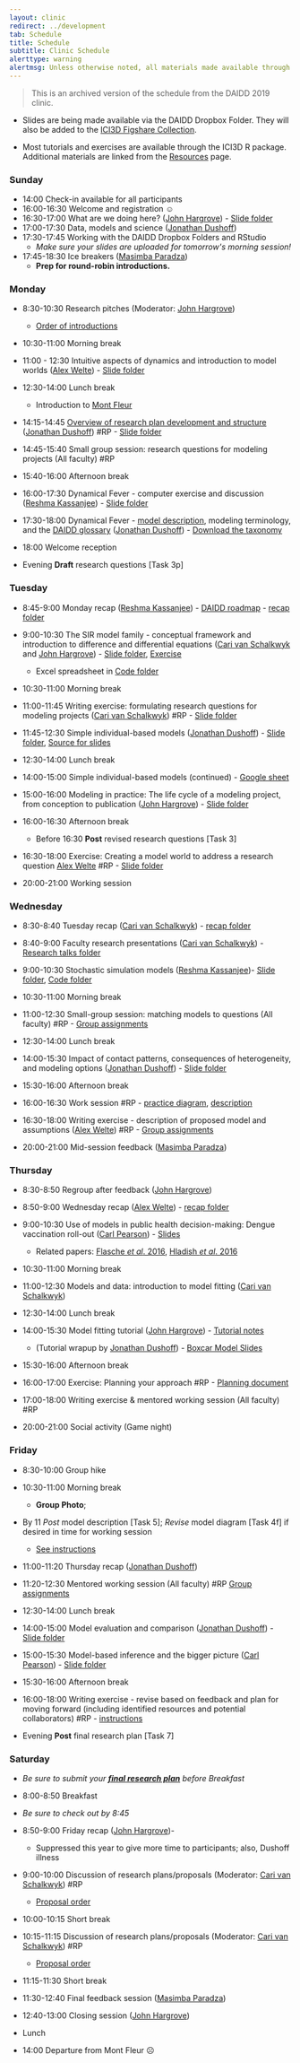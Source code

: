 ```yaml
---
layout: clinic
redirect: ../development
tab: Schedule
title: Schedule
subtitle: Clinic Schedule
alerttype: warning
alertmsg: Unless otherwise noted, all materials made available through this website and the DAIDD Dropbox are licensed through a <a rel="license" href="http://creativecommons.org/licenses/by/4.0/">CC-BY International License</a>. <a rel="license" href="../license.html">Click here for license details</a>.
---
```


> This is an archived version of the schedule from the DAIDD 2019 clinic.

* Slides are being made available via the DAIDD Dropbox Folder. They will also be added to the [ICI3D Figshare Collection](https://figshare.com/collections/International_Clinics_on_Infectious_Disease_Dynamics_and_Data).

* Most tutorials and exercises are available through the ICI3D R package. Additional materials are linked from the [Resources](../resources) page.


### Sunday

- 14:00 Check-in available for all participants
- 16:00-16:30 Welcome and registration ☺
- 16:30-17:00 What are we doing here? ([John Hargrove]({{site.subdomainurl}}/team/hargrove/)) - [Slide folder](https://tinyurl.com/daidd-2019)
- 17:00-17:30 Data, models and science ([Jonathan Dushoff]({{site.subdomainurl}}/team/dushoff/))
- 17:30-17:45 Working with the DAIDD Dropbox Folders and RStudio
    - _Make sure your slides are uploaded for tomorrow's morning session!_
- 17:45-18:30 Ice breakers ([Masimba Paradza]({{site.subdomainurl}}/team/paradza/))
    - **Prep for round-robin introductions.**

### Monday

- 8:30-10:30 Research pitches (Moderator: [John Hargrove]({{site.subdomainurl}}/team/hargrove/))
    - [Order of introductions](./introductions)
- 10:30-11:00 Morning break
- 11:00 - 12:30 Intuitive aspects of dynamics and introduction to model worlds ([Alex Welte]({{site.subdomainurl}}/team/welte/)) -  [Slide folder](https://tinyurl.com/daidd-2019)
- 12:30-14:00 Lunch break
	* Introduction to [Mont Fleur](https://www.montfleur.co.za)

- 14:15-14:45 [Overview of research plan development and structure](planOverview) ([Jonathan Dushoff]({{site.subdomainurl}}/team/dushoff/)) #RP - [Slide folder](https://tinyurl.com/daidd-2019)
- 14:45-15:40 Small group session: research questions for modeling projects (All faculty) #RP
- 15:40-16:00 Afternoon break

- 16:00-17:30 Dynamical Fever - computer exercise and discussion ([Reshma Kassanjee]({{site.subdomainurl}}/team/kassanjee/)) - [Slide folder](https://tinyurl.com/daidd-2019)
- 17:30-18:00 Dynamical Fever - [model description](../Materials/fever), modeling terminology, and the [DAIDD glossary](http://tinyurl.com/daidd-public) ([Jonathan Dushoff]({{site.subdomainurl}}/team/dushoff/)) - [Download the taxonomy](../Materials/modelTaxonomy)
- 18:00 Welcome reception

- Evening __Draft__ research questions [Task 3p]

### Tuesday

- 8:45-9:00 Monday recap ([Reshma Kassanjee]({{site.subdomainurl}}/team/kassanjee/)) - [DAIDD roadmap](https://www.dropbox.com/s/p41iaw1pl5nani4/roadmap.pdf?dl=0) - [recap folder](https://tinyurl.com/daidd-2019-recaps)
- 9:00-10:30 The SIR model family - conceptual framework and introduction to difference and differential equations ([Cari van Schalkwyk]({{site.subdomainurl}}/team/vanschalkwyk/) and [John Hargrove]({{site.subdomainurl}}/team/hargrove/)) - [Slide folder](https://tinyurl.com/daidd-2019), [Exercise](../Materials/SIRmodelFamily)
	* Excel spreadsheet in [Code folder](https://tinyurl.com/daidd-2019-code)
- 10:30-11:00 Morning break

- 11:00-11:45 Writing exercise: formulating research questions for modeling projects ([Cari van Schalkwyk]({{site.subdomainurl}}/team/vanschalkwyk/)) #RP - [Slide folder](https://tinyurl.com/daidd-2019)
- 11:45-12:30 Simple individual-based models ([Jonathan Dushoff]({{site.subdomainurl}}/team/dushoff/)) - [Slide folder](https://tinyurl.com/daidd-2019), [Source for slides](https://github.com/dushoff/disease_model_talks)

- 12:30-14:00 Lunch break

- 14:00-15:00 Simple individual-based models (continued) - [Google sheet](https://tinyurl.com/DAIDD-SIRboth-2019)
- 15:00-16:00 Modeling in practice: The life cycle of a modeling project, from conception to publication ([John Hargrove]({{site.subdomainurl}}/team/hargrove/)) - [Slide folder](https://tinyurl.com/daidd-2019)
- 16:00-16:30 Afternoon break
	* Before 16:30 __Post__ revised research questions [Task 3]

- 16:30-18:00 Exercise: Creating a model world to address a research question [Alex Welte]({{site.subdomainurl}}/team/welte/) #RP -  [Slide folder](https://tinyurl.com/daidd-2019)
- 20:00-21:00 Working session

### Wednesday

- 8:30-8:40 Tuesday recap ([Cari van Schalkwyk]({{site.subdomainurl}}/team/vanschalkwyk/)) - [recap folder](https://tinyurl.com/daidd-2019-recaps)
- 8:40-9:00 Faculty research presentations ([Cari van Schalkwyk]({{site.subdomainurl}}/team/vanschalkwyk/)) - [Research talks folder](https://tinyurl.com/daidd-2019-research)

- 9:00-10:30 Stochastic simulation models ([Reshma Kassanjee]({{site.subdomainurl}}/team/kassanjee/))- [Slide folder](https://tinyurl.com/daidd-2019), [Code folder](https://tinyurl.com/daidd-2019-code)
- 10:30-11:00 Morning break

- 11:00-12:30 Small-group session: matching models to questions (All faculty) #RP - [Group assignments](../participants/groups)
- 12:30-14:00 Lunch break

- 14:00-15:30 Impact of contact patterns, consequences of heterogeneity, and modeling options ([Jonathan Dushoff]({{site.subdomainurl}}/team/dushoff/)) - [Slide folder](https://tinyurl.com/daidd-2019)
- 15:30-16:00 Afternoon break

- 16:00-16:30 Work session #RP - [practice diagram](../Materials/practice.Diagram.pdf), [description](../Materials/modelDescription)
- 16:30-18:00 Writing exercise - description of proposed model and assumptions ([Alex Welte]({{site.subdomainurl}}/team/welte/)) #RP -  [Group assignments](../participants/groups)

- 20:00-21:00 Mid-session feedback ([Masimba Paradza]({{site.subdomainurl}}/team/paradza/))


### Thursday


- 8:30-8:50 Regroup after feedback ([John Hargrove]({{site.subdomainurl}}/team/hargrove/))
- 8:50-9:00 Wednesday recap ([Alex Welte]({{site.subdomainurl}}/team/welte/))  - [recap folder](https://tinyurl.com/daidd-2019-recaps)
- 9:00-10:30 Use of models in public health decision-making: Dengue vaccination roll-out ([Carl Pearson]({{site.subdomainurl}}/team/pearson/))  - [Slides](https://docs.google.com/presentation/d/1JqrGCGnlZLgguxWxeyEEwOBbJYnQaglXbRrq2P_x2Nc/pub?start=false&loop=false&delayms=3000)
	- Related papers: [Flasche _et al_. 2016](http://journals.plos.org/plosmedicine/article?id=10.1371/journal.pmed.1002181), [Hladish _et al_. 2016 ](http://journals.plos.org/plosntds/article?id=10.1371/journal.pntd.0004661)

- 10:30-11:00 Morning break

- 11:00-12:30 Models and data: introduction to model fitting  ([Cari van Schalkwyk]({{site.subdomainurl}}/team/vanschalkwyk/))
- 12:30-14:00 Lunch break

- 14:00-15:30 Model fitting tutorial ([John Hargrove]({{site.subdomainurl}}/team/hargrove/)) - [Tutorial notes](../Materials/hivTutorial)
	* (Tutorial wrapup by [Jonathan Dushoff]({{site.subdomainurl}}/team/dushoff/)) - [Boxcar Model Slides](../Materials/boxcarModels.pdf)
- 15:30-16:00 Afternoon break

- 16:00-17:00 Exercise: Planning your approach #RP - [Planning document](https://docs.google.com/document/d/131l0PnkzeURcDt9sC0_5Qk-VAet3w64v3mhCzeY_MoQ/edit?usp=sharing)

- 17:00-18:00 Writing exercise & mentored working session (All faculty) #RP
- 20:00-21:00 Social activity (Game night)

### Friday

- 8:30-10:00 Group hike

- 10:30-11:00 Morning break
    -  **Group Photo**;

- By 11 _Post_ model description [Task 5]; _Revise_ model diagram [Task 4f] if desired in time for working session
	* [See instructions](../Materials/researchPlans)

- 11:00-11:20 Thursday recap ([Jonathan Dushoff]({{site.subdomainurl}}/team/dushoff/))
- 11:20-12:30 Mentored working session (All faculty) #RP  [Group assignments](../participants/groups)
- 12:30-14:00 Lunch break

- 14:00-15:00 Model evaluation and comparison ([Jonathan Dushoff]({{site.subdomainurl}}/team/dushoff/)) -  [Slide folder](https://tinyurl.com/daidd-2019)
- 15:00-15:30 Model-based inference and the bigger picture ([Carl Pearson]({{site.subdomainurl}}/team/pearson/)) -  [Slide folder](https://tinyurl.com/daidd-2019)
- 15:30-16:00 Afternoon break

- 16:00-18:00 Writing exercise - revise based on feedback and plan for moving forward (including identified resources and potential collaborators) #RP - [instructions](../Materials/researchPlans)

- Evening __Post__ final research plan [Task 7]

### Saturday

- _Be sure to submit your [**final research plan**](../Materials/researchPlans) before Breakfast_
- 8:00-8:50 Breakfast
- _Be sure to check out by 8:45_
- 8:50-9:00 Friday recap ([John Hargrove]({{site.subdomainurl}}/team/hargrove/))-
	* Suppressed this year to give more time to participants; also, Dushoff illness
- 9:00-10:00 Discussion of research plans/proposals (Moderator: [Cari van Schalkwyk]({{site.subdomainurl}}/team/vanschalkwyk/)) #RP
	* [Proposal order](../participants/order)
- 10:00-10:15 Short break

- 10:15-11:15 Discussion of research plans/proposals (Moderator: [Cari van Schalkwyk]({{site.subdomainurl}}/team/vanschalkwyk/)) #RP
	* [Proposal order](../participants/order)
- 11:15-11:30 Short break

- 11:30-12:40 Final feedback session ([Masimba Paradza]({{site.subdomainurl}}/team/paradza/))
- 12:40-13:00 Closing session ([John Hargrove]({{site.subdomainurl}}/team/hargrove/))
- Lunch
- 14:00 Departure from Mont Fleur ☹
